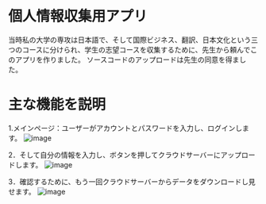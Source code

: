 個人情報収集用アプリ
====================
当時私の大学の専攻は日本語で、そして国際ビジネス、翻訳、日本文化という三つのコースに分けられ、学生の志望コースを収集するために、先生から頼んでこのアプリを作りました。
ソースコードのアップロードは先生の同意を得ました。

主な機能を説明
====================
1.メインページ：ユーザーがアカウントとパスワードを入力し、ログインします。
![image](https://github.com/yumehanabi99/zhuanyefangxiangtianbao/blob/master/%E8%AA%AC%E6%98%8E%E7%94%A8/index.PNG)
  
2．そして自分の情報を入力し、ボタンを押してクラウドサーバーにアップロードします。
![image](https://github.com/yumehanabi99/zhuanyefangxiangtianbao/blob/master/%E8%AA%AC%E6%98%8E%E7%94%A8/shuru.PNG)
  
3．確認するために、もう一回クラウドサーバーからデータをダウンロードし見せます。
![image](https://github.com/yumehanabi99/zhuanyefangxiangtianbao/blob/master/%E8%AA%AC%E6%98%8E%E7%94%A8/queren.PNG)
